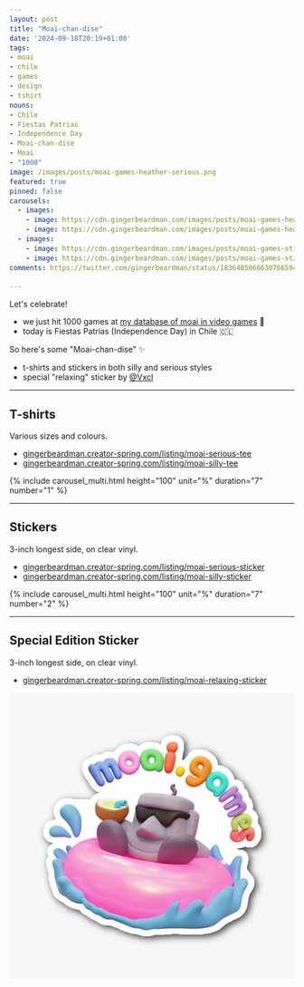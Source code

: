```yaml
---
layout: post
title: "Moai-chan-dise"
date: '2024-09-18T20:19+01:00'
tags:
- moai
- chile
- games
- design
- tshirt
nouns:
- Chile
- Fiestas Patrias
- Independence Day
- Moai-chan-dise
- Moai
- "1000"
image: /images/posts/moai-games-heather-serious.png
featured: true
pinned: false
carousels:
  - images:
    - image: https://cdn.gingerbeardman.com/images/posts/moai-games-heather-serious.png
    - image: https://cdn.gingerbeardman.com/images/posts/moai-games-heather-silly.png
  - images:
    - image: https://cdn.gingerbeardman.com/images/posts/moai-games-sticker-serious.png
    - image: https://cdn.gingerbeardman.com/images/posts/moai-games-sticker-silly.png
comments: https://twitter.com/gingerbeardman/status/1836485066630766594

---
```


Let's celebrate!

- we just hit 1000 games at [my database of moai in video games](https://moai.games) 🗿
- today is Fiestas Patrias (Independence Day) in Chile 🇨🇱

So here's some "Moai-chan-dise" ✨
- t-shirts and stickers in both silly and serious styles
- special "relaxing" sticker by [@Vxcl](https://www.instagram.com/vxclhd/)

----

## T-shirts

Various sizes and colours.

- [gingerbeardman.creator-spring.com/listing/moai-serious-tee](https://gingerbeardman.creator-spring.com/listing/moai-serious-tee)
- [gingerbeardman.creator-spring.com/listing/moai-silly-tee](https://gingerbeardman.creator-spring.com/listing/moai-silly-tee)

{% include carousel_multi.html height="100" unit="%" duration="7" number="1" %}

----

## Stickers

3-inch longest side, on clear vinyl.

- [gingerbeardman.creator-spring.com/listing/moai-serious-sticker](https://gingerbeardman.creator-spring.com/listing/moai-serious-sticker)
- [gingerbeardman.creator-spring.com/listing/moai-silly-sticker](https://gingerbeardman.creator-spring.com/listing/moai-silly-sticker)

{% include carousel_multi.html height="100" unit="%" duration="7" number="2" %}

----

## Special Edition Sticker

3-inch longest side, on clear vinyl.

- [gingerbeardman.creator-spring.com/listing/moai-relaxing-sticker](https://gingerbeardman.creator-spring.com/listing/moai-relaxing-sticker)

![PNG](/images/posts/moai-games-sticker-relaxing.png)
